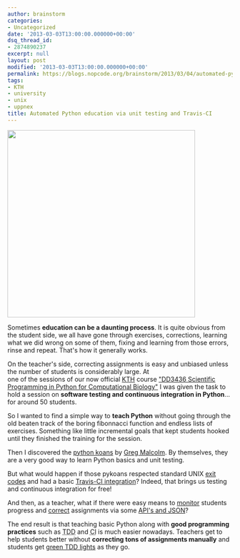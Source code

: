 ```yaml
---
author: brainstorm
categories:
- Uncategorized
date: '2013-03-03T13:00:00.000000+00:00'
dsq_thread_id:
- 2874890237
excerpt: null
layout: post
modified: '2013-03-03T13:00:00.000000+00:00'
permalink: https://blogs.nopcode.org/brainstorm/2013/03/04/automated-python-education-via-unit-testing-and-travis-ci/
tags:
- KTH
- university
- unix
- uppnex
title: Automated Python education via unit testing and Travis-CI
---
```


[<img src="https://secure.gravatar.com/avatar/fa4bdc52c6751783a1bf9f7c084acea3?s=420&d=https://a248.e.akamai.net/assets.github.com%2Fimages%2Fgravatars%2Fgravatar-org-420.png" width="420" height="420" class />][1]

Sometimes **education can be a daunting process**. It is quite obvious from the student side, we all have gone through exercises, corrections, learning what we did wrong on some of them, fixing and learning from those errors, rinse and repeat. That's how it generally works.

On the teacher's side, correcting assignments is easy and unbiased unless the number of students is considerably large. At  
one of the sessions of our now official <a href="http://www.kth.se/" title="Kungliga Tekniska Högskolan" target="_blank">KTH</a> course <a href="http://www.kth.se/student/kurser/kurs/DD3436?l=en" title="Scientific Programming in Python for Computational Biology" target="_blank">"DD3436 Scientific Programming in Python for Computational Biology"</a> I was given the task to hold a session on **software testing and continuous integration in Python**... for around 50 students.

<!--more-->

So I wanted to find a simple way to **teach Python** without going through the old beaten track of the boring fibonnacci function and endless lists of exercises. Something like little incremental goals that kept students hooked until they finished the training for the session.

Then I discovered the [python koans][2] by [Greg Malcolm][3]. By themselves, they are a very good way to learn Python basics and unit testing.

But what would happen if those pykoans respected standard UNIX [exit codes][4] and had a basic [Travis-CI integration][5]? Indeed, that brings us testing and continuous integration for free!

And then, as a teacher, what if there were easy means to [monitor][6] students progress and [correct][7] assignments via some [API's and JSON][8]?

The end result is that teaching basic Python along with **good programming practices** such as <acronym title="Test Driven Development">TDD</acronym> and <acronym title="Continuous Integration">CI</acronym> is much easier nowadays. Teachers get to help students better without **correcting tons of assignments manually** and students get [green TDD lights][9] as they go.

 [1]: https://github.com/pythonkurs
 [2]: https://github.com/brainstorm/python_koans "python koans"
 [3]: https://github.com/gregmalcolm
 [4]: https://github.com/gregmalcolm/python_koans/pull/40
 [5]: https://github.com/gregmalcolm/python_koans/pull/41
 [6]: https://github.com/brainstorm/pytravis/blob/master/eval_pykoans.py
 [7]: https://github.com/brainstorm/pytravis/blob/master/koans_completed.py
 [8]: https://api.travis-ci.org/docs/
 [9]: https://travis-ci.org/hugerth/python_koans